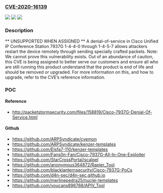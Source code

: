 ### [CVE-2020-16139](https://cve.mitre.org/cgi-bin/cvename.cgi?name=CVE-2020-16139)
![](https://img.shields.io/static/v1?label=Product&message=n%2Fa&color=blue)
![](https://img.shields.io/static/v1?label=Version&message=n%2Fa&color=blue)
![](https://img.shields.io/static/v1?label=Vulnerability&message=n%2Fa&color=brighgreen)

### Description

** UNSUPPORTED WHEN ASSIGNED ** A denial-of-service in Cisco Unified IP Conference Station 7937G 1-4-4-0 through 1-4-5-7 allows attackers restart the device remotely through sending specially crafted packets. Note: We cannot prove this vulnerability exists. Out of an abundance of caution, this CVE is being assigned to better serve our customers and ensure all who are still running this product understand that the product is end of life and should be removed or upgraded. For more information on this, and how to upgrade, refer to the CVE’s reference information.

### POC

#### Reference
- http://packetstormsecurity.com/files/158819/Cisco-7937G-Denial-Of-Service.html

#### Github
- https://github.com/ARPSyndicate/cvemon
- https://github.com/ARPSyndicate/kenzer-templates
- https://github.com/Elsfa7-110/kenzer-templates
- https://github.com/Fans0n-Fan/Cisco-7937G-All-In-One-Exploiter
- https://github.com/StarCrossPortal/scalpel
- https://github.com/anonymous364872/Rapier_Tool
- https://github.com/blacklanternsecurity/Cisco-7937G-PoCs
- https://github.com/d4n-sec/d4n-sec.github.io
- https://github.com/merlinepedra25/nuclei-templates
- https://github.com/youcans896768/APIV_Tool

